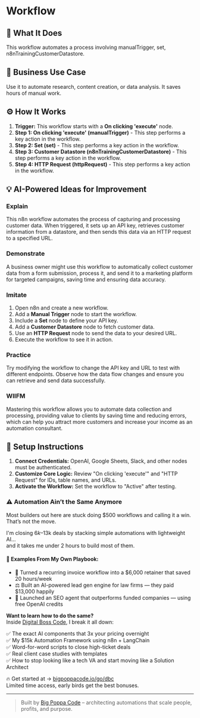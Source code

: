 # Workflow

## 🚀 What It Does
This workflow automates a process involving manualTrigger, set, n8nTrainingCustomerDatastore.

## 💼 Business Use Case
Use it to automate research, content creation, or data analysis. It saves hours of manual work.

## ⚙️ How It Works
1.  **Trigger:** This workflow starts with a **On clicking 'execute'** node.
2. **Step 1: On clicking 'execute' (manualTrigger)** - This step performs a key action in the workflow.
3. **Step 2: Set (set)** - This step performs a key action in the workflow.
4. **Step 3: Customer Datastore (n8nTrainingCustomerDatastore)** - This step performs a key action in the workflow.
5. **Step 4: HTTP Request (httpRequest)** - This step performs a key action in the workflow.

## 💡 AI-Powered Ideas for Improvement
### Explain
This n8n workflow automates the process of capturing and processing customer data. When triggered, it sets up an API key, retrieves customer information from a datastore, and then sends this data via an HTTP request to a specified URL.

### Demonstrate
A business owner might use this workflow to automatically collect customer data from a form submission, process it, and send it to a marketing platform for targeted campaigns, saving time and ensuring data accuracy.

### Imitate
1. Open n8n and create a new workflow.
2. Add a **Manual Trigger** node to start the workflow.
3. Include a **Set** node to define your API key.
4. Add a **Customer Datastore** node to fetch customer data.
5. Use an **HTTP Request** node to send the data to your desired URL.
6. Execute the workflow to see it in action.

### Practice
Try modifying the workflow to change the API key and URL to test with different endpoints. Observe how the data flow changes and ensure you can retrieve and send data successfully.

### WIIFM
Mastering this workflow allows you to automate data collection and processing, providing value to clients by saving time and reducing errors, which can help you attract more customers and increase your income as an automation consultant.

## 🔧 Setup Instructions
1. **Connect Credentials:** OpenAI, Google Sheets, Slack, and other nodes must be authenticated.
2. **Customize Core Logic:** Review "On clicking 'execute'" and "HTTP Request" for IDs, table names, and URLs.
3. **Activate the Workflow:** Set the workflow to "Active" after testing.

### ⚠️ Automation Ain’t the Same Anymore

Most builders out here are stuck doing $500 workflows and calling it a win.  
That’s not the move.  

I'm closing $6k–$13k deals by stacking simple automations with lightweight AI...  
and it takes me under 2 hours to build most of them.

#### 🧠 Examples From My Own Playbook:
- 🔁 Turned a recurring invoice workflow into a $6,000 retainer that saved 20 hours/week  
- ⚖️ Built an AI-powered lead gen engine for law firms — they paid $13,000 happily  
- 🚀 Launched an SEO agent that outperforms funded companies — using free OpenAI credits  

**Want to learn how to do the same?**  
Inside [Digital Boss Code](https://bigpoppacode.io/go/dbc), I break it all down:

✅ The exact AI components that 3x your pricing overnight  
✅ My $15k Automation Framework using n8n + LangChain  
✅ Word-for-word scripts to close high-ticket deals  
✅ Real client case studies with templates  
✅ How to stop looking like a tech VA and start moving like a Solution Architect  

🔥 Get started at → [bigpoppacode.io/go/dbc](https://bigpoppacode.io/go/dbc)  
Limited time access, early birds get the best bonuses.

---
> Built by [Big Poppa Code](https://bigpoppacode.io) – architecting automations that scale people, profits, and purpose.
